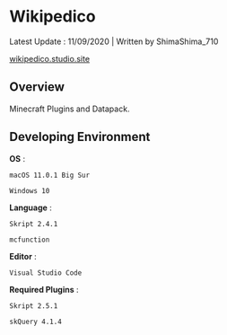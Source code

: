 # Wikipedico
Latest Update : 11/09/2020 | Written by ShimaShima_710

[wikipedico.studio.site](https://wikipedico.studio.site)

## Overview
Minecraft Plugins and Datapack.

## Developing Environment
**OS** :

	macOS 11.0.1 Big Sur

	Windows 10

**Language** :

	Skript 2.4.1

	mcfunction

**Editor** :

	Visual Studio Code

**Required Plugins** :

	Skript 2.5.1

	skQuery 4.1.4
